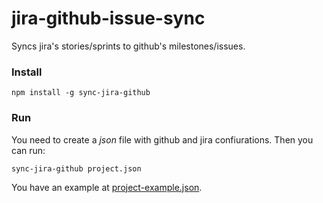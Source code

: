 jira-github-issue-sync
======================

Syncs jira's stories/sprints to github's milestones/issues. 

### Install

```
npm install -g sync-jira-github
```

### Run

You need to create a _json_ file with github and jira confiurations. Then you can run:

```
sync-jira-github project.json
```

You have an example at [project-example.json](https://github.com/weareswat/jira-github-issue-sync/blob/master/project-example.json).
